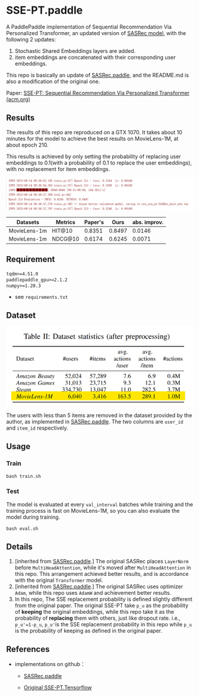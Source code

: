 # SSE-PT.paddle
A PaddlePaddle implementation of Sequential Recommendation Via Personalized Transformer, an updated version of [SASRec model](https://arxiv.org/pdf/1808.09781.pdf ), with the following 2 updates:

1. Stochastic Shared Embeddings layers are added.
2. item embeddings are concatenated with their corresponding user embeddings.

This repo is basically an update of [SASRec.paddle](https://github.com/paddorch/SASRec.paddle ), and the README.md is also a modification of the original one.

Paper: [SSE-PT: Sequential Recommendation Via Personalized Transformer (acm.org)](https://dl.acm.org/doi/pdf/10.1145/3383313.3412258)

## Results

The results of this repo are reproduced on a GTX 1070. It takes about 10 minutes for the model to achieve the best results on MovieLens-1M, at about epoch 210.

This results is achieved by only setting the probability of replacing user embeddings to 0.1(with a probability of 0.1 to replace the user embeddings), with no replacement for item embeddings.

![result](images/result.png)

| Datasets     | Metrics | Paper's | Ours   | abs. improv. |
| ------------ | ------- | ------- | ------ | ------------ |
| MovieLens-1m | HIT@10  | 0.8351  | 0.8497 | 0.0146       |
| MovieLens-1m | NDCG@10 | 0.6174  | 0.6245 | 0.0071       |

## Requirement

```
tqdm>=4.51.0
paddlepaddle_gpu>=2.1.2
numpy>=1.20.3
```

- see `requirements.txt`

## Dataset

![dataset](images/dataset.png)

The users with less than 5 items are removed in the dataset provided by the author, as implemented in [SASRec.paddle](https://github.com/paddorch/SASRec.paddle ). The two columns are `user_id` and `item_id` respectively.

## Usage

### Train

```shell
bash train.sh
```

### Test

The model is evaluated at every `val_interval` batches while training and the training process is fast on MovieLens-1M, so you can also evaluate the model during training.

```shell
bash eval.sh
```

## Details

1. [inherited from [SASRec.paddle](https://github.com/paddorch/SASRec.paddle ).] The original SASRec places `LayerNorm` before `MultiHeadAttention`, while it's moved after `MultiHeadAttention` in this repo. This arrangement achieved better results, and is accordance with the original `Transformer` model.
2. [inherited from [SASRec.paddle](https://github.com/paddorch/SASRec.paddle ).] The original SASRec uses optimizer `Adam`, while this repo uses `AdamW` and achievement better results.
3. In this repo, The SSE replacement probability is defined slightly different from the original paper. The original SSE-PT take `p_u` as the probability of **keeping** the original embeddings, while this repo take it as the probability of **replacing** them with others, just like dropout rate. i.e., `p_u'=1-p_u`,  `p_u'`is the SSE replacement probability in this repo while `p_u` is the probability of keeping as defined in the original paper.

## References

- implementations on github：

  - [SASRec.paddle](https://github.com/paddorch/SASRec.paddle )

  - [Original SSE-PT.Tensorflow](https://github.com/wuliwei9278/SSE-PT )

    

